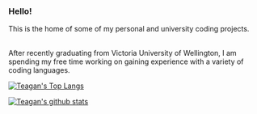 ### Hello! 
This is the home of some of my personal and university coding projects. <br> <br>

After recently graduating from Victoria University of Wellington, I am spending my free time working on gaining experience with a variety of coding languages.

[![Teagan's Top Langs](https://github-readme-stats.vercel.app/api/top-langs/?username=teaganstewart&layout=compact&theme=jolly)](https://github.com/anuraghazra/github-readme-stats)

[![Teagan's github stats](https://github-readme-stats.vercel.app/api?username=teaganstewart&layout=compact&theme=jolly&hide=contribs,prs)](https://github.com/anuraghazra/github-readme-stats) 

<!--
**teaganstewart/teaganstewart** is a ✨ _special_ ✨ repository because its `README.md` (this file) appears on your GitHub profile.

Here are some ideas to get you started:

- 🔭 I’m currently working on ...
- 🌱 I’m currently learning ...
- 👯 I’m looking to collaborate on ...
- 🤔 I’m looking for help with ...
- 💬 Ask me about ...
- 📫 How to reach me: ...
- 😄 Pronouns: ...
- ⚡ Fun fact: ...
-->
